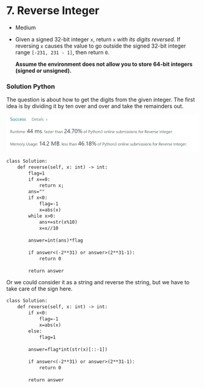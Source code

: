 # 7. Reverse Integer

* Medium
*   Given a signed 32-bit integer `x`, return `x` _with its digits reversed_. If reversing `x` causes the value to go outside the signed 32-bit integer range `[-231, 231 - 1]`, then return `0`.

    **Assume the environment does not allow you to store 64-bit integers (signed or unsigned).**

### Solution Python&#x20;

The question is about how to get the digits from the given integer. The first idea is by dividing it by ten over and over and take the remainders out.&#x20;

![](<.gitbook/assets/image (13) (1) (1) (1) (1).png>)

```
class Solution:
    def reverse(self, x: int) -> int:
        flag=1
        if x==0:
            return x;
        ans=""
        if x<0:
            flag=-1
            x=abs(x)
        while x>0:
            ans+=str(x%10)
            x=x//10
        
        answer=int(ans)*flag
        
        if answer<(-2**31) or answer>(2**31-1):
            return 0
        
        return answer
```

Or we could consider it as  a string and reverse the string, but we have to take care of the sign here.&#x20;

```
class Solution:
    def reverse(self, x: int) -> int:
        if x<0:
            flag=-1
            x=abs(x)
        else:
            flag=1
            
        answer=flag*int(str(x)[::-1])

        if answer<(-2**31) or answer>(2**31-1):
            return 0
        
        return answer
```
